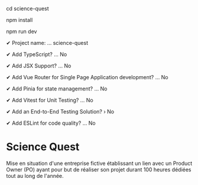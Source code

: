 
  cd science-quest

  npm install

  npm run dev


✔ Project name: … science-quest

✔ Add TypeScript? … No

✔ Add JSX Support? … No

✔ Add Vue Router for Single Page Application development? … No

✔ Add Pinia for state management? … No

✔ Add Vitest for Unit Testing? … No

✔ Add an End-to-End Testing Solution? › No

✔ Add ESLint for code quality? … No


# Science Quest

Mise en situation d'une entreprise fictive établissant un lien avec un Product Owner (PO) ayant pour but de réaliser son projet durant 100 heures dédiées tout au long de l'année.
